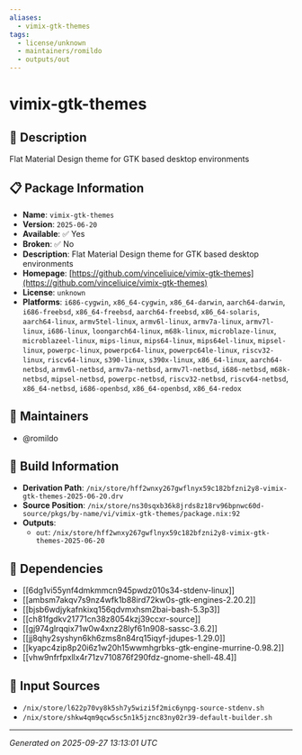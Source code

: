 ```yaml
---
aliases:
  - vimix-gtk-themes
tags:
  - license/unknown
  - maintainers/romildo
  - outputs/out
---
```


# vimix-gtk-themes

## 📝 Description

Flat Material Design theme for GTK based desktop environments

## 📋 Package Information

- **Name**: `vimix-gtk-themes`
- **Version**: `2025-06-20`
- **Available**: ✅ Yes
- **Broken**: ✅ No
- **Description**: Flat Material Design theme for GTK based desktop environments
- **Homepage**: [https://github.com/vinceliuice/vimix-gtk-themes](https://github.com/vinceliuice/vimix-gtk-themes)
- **License**: `unknown`
- **Platforms**: `i686-cygwin`, `x86_64-cygwin`, `x86_64-darwin`, `aarch64-darwin`, `i686-freebsd`, `x86_64-freebsd`, `aarch64-freebsd`, `x86_64-solaris`, `aarch64-linux`, `armv5tel-linux`, `armv6l-linux`, `armv7a-linux`, `armv7l-linux`, `i686-linux`, `loongarch64-linux`, `m68k-linux`, `microblaze-linux`, `microblazeel-linux`, `mips-linux`, `mips64-linux`, `mips64el-linux`, `mipsel-linux`, `powerpc-linux`, `powerpc64-linux`, `powerpc64le-linux`, `riscv32-linux`, `riscv64-linux`, `s390-linux`, `s390x-linux`, `x86_64-linux`, `aarch64-netbsd`, `armv6l-netbsd`, `armv7a-netbsd`, `armv7l-netbsd`, `i686-netbsd`, `m68k-netbsd`, `mipsel-netbsd`, `powerpc-netbsd`, `riscv32-netbsd`, `riscv64-netbsd`, `x86_64-netbsd`, `i686-openbsd`, `x86_64-openbsd`, `x86_64-redox`
## 👥 Maintainers

- @romildo


## 🔧 Build Information

- **Derivation Path**: `/nix/store/hff2wnxy267gwflnyx59c182bfzni2y8-vimix-gtk-themes-2025-06-20.drv`
- **Source Position**: `/nix/store/ns30sqxb36k8jrds8z18rv96bpnwc60d-source/pkgs/by-name/vi/vimix-gtk-themes/package.nix:92`
- **Outputs**:
  - `out`:  `/nix/store/hff2wnxy267gwflnyx59c182bfzni2y8-vimix-gtk-themes-2025-06-20`

## 🔗 Dependencies

- [[6dg1vi55ynf4dmkmmcn945pwdz010s34-stdenv-linux]]
- [[ambsm7akqv7s9nz4wfk1b88ird72kw0s-gtk-engines-2.20.2]]
- [[bjsb6wdjykafnkixq156qdvmxhsm2bai-bash-5.3p3]]
- [[ch81fgdkv21771cn38z8054kzj39ccxr-source]]
- [[gj974glrqqix71w0w4xnz28lyf61n908-sassc-3.6.2]]
- [[jj8qhy2syshyn6kh6zms8n84rq15iqyf-jdupes-1.29.0]]
- [[kyapc4zip8p20i6z1w20h15wwmhgrbks-gtk-engine-murrine-0.98.2]]
- [[vhw9nfrfpxllx4r71zv710876f290fdz-gnome-shell-48.4]]

## 📁 Input Sources

- `/nix/store/l622p70vy8k5sh7y5wizi5f2mic6ynpg-source-stdenv.sh`
- `/nix/store/shkw4qm9qcw5sc5n1k5jznc83ny02r39-default-builder.sh`

---
*Generated on 2025-09-27 13:13:01 UTC*
